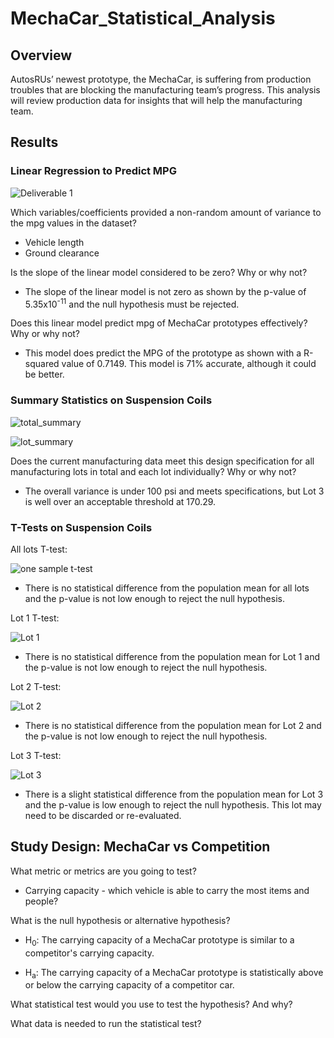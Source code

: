 # MechaCar_Statistical_Analysis

## Overview

AutosRUs’ newest prototype, the MechaCar, is suffering from production troubles that are blocking the manufacturing team’s progress.  This analysis will review production data for insights that will help the manufacturing team.

## Results

### Linear Regression to Predict MPG

![Deliverable 1](https://user-images.githubusercontent.com/95720986/161442840-565e41c7-bc62-483f-aae1-ed453ce1cc00.png)

Which variables/coefficients provided a non-random amount of variance to the mpg values in the dataset?
- Vehicle length
- Ground clearance

Is the slope of the linear model considered to be zero? Why or why not?
- The slope of the linear model is not zero as shown by the p-value of 5.35x10<sup>-11</sup> and the null hypothesis must be rejected.

Does this linear model predict mpg of MechaCar prototypes effectively? Why or why not?
- This model does predict the MPG of the prototype as shown with a R-squared value of 0.7149.  This model is 71% accurate, although it could be better.

### Summary Statistics on Suspension Coils

![total_summary](https://user-images.githubusercontent.com/95720986/161442537-0bf14537-33b7-4627-8d33-bd6c8ca03a22.png)

![lot_summary](https://user-images.githubusercontent.com/95720986/161442544-ee8f9b12-cd8d-499c-9298-be4f77a72499.png)

Does the current manufacturing data meet this design specification for all manufacturing lots in total and each lot individually? Why or why not?
- The overall variance is under 100 psi and meets specifications, but Lot 3 is well over an acceptable threshold at 170.29.

### T-Tests on Suspension Coils

All lots T-test:

![one sample t-test](https://user-images.githubusercontent.com/95720986/161442669-3868ddb8-e252-4745-a4d9-3a193dea8226.png)

- There is no statistical difference from the population mean for all lots and the p-value is not low enough to reject the null hypothesis.


Lot 1 T-test:

![Lot 1](https://user-images.githubusercontent.com/95720986/162633015-b91c98e7-3f03-4efc-8151-a019adb026b5.png)

- There is no statistical difference from the population mean for Lot 1 and the p-value is not low enough to reject the null hypothesis.

Lot 2 T-test:

![Lot 2](https://user-images.githubusercontent.com/95720986/162633024-7dfcd200-864e-4906-8892-504cb97c0560.png)

- There is no statistical difference from the population mean for Lot 2 and the p-value is not low enough to reject the null hypothesis.

Lot 3 T-test:

![Lot 3](https://user-images.githubusercontent.com/95720986/162633034-09bd6195-a91f-4c86-b1b4-4aafbc9bf299.png)

- There is a slight statistical difference from the population mean for Lot 3 and the p-value is low enough to reject the null hypothesis.  This lot may need to be discarded or re-evaluated.


## Study Design: MechaCar vs Competition

What metric or metrics are you going to test?

- Carrying capacity - which vehicle is able to carry the most items and people?

What is the null hypothesis or alternative hypothesis?

- H<sub>0</sub>: The carrying capacity of a MechaCar prototype is similar to a competitor's carrying capacity.

- H<sub>a</sub>: The carrying capacity of a MechaCar prototype is statistically above or below the carrying capacity of a competitor car.

What statistical test would you use to test the hypothesis? And why?



What data is needed to run the statistical test?
